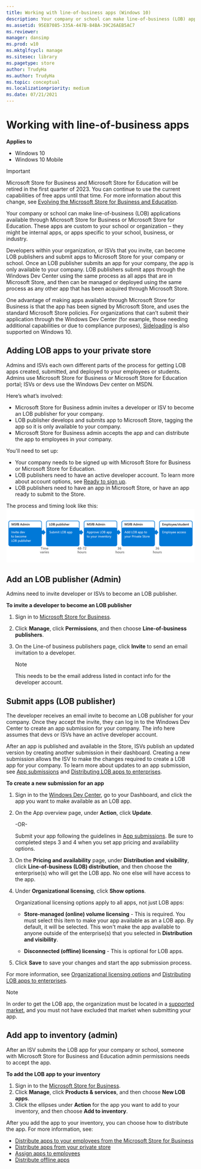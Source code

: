 ```yaml
---
title: Working with line-of-business apps (Windows 10)
description: Your company or school can make line-of-business (LOB) applications available through Microsoft Store for Business or Microsoft Store for Education. These apps are custom to your organization – they might be internal business apps, or apps specific to your school, business, or industry.
ms.assetid: 95EB7085-335A-447B-84BA-39C26AEB5AC7
ms.reviewer: 
manager: dansimp
ms.prod: w10
ms.mktglfcycl: manage
ms.sitesec: library
ms.pagetype: store
author: TrudyHa
ms.author: TrudyHa
ms.topic: conceptual
ms.localizationpriority: medium
ms.date: 07/21/2021
---
```


# Working with line-of-business apps

**Applies to**

-   Windows 10
-   Windows 10 Mobile

> [!IMPORTANT]
> Microsoft Store for Business and Microsoft Store for Education will be retired in the first quarter of 2023. You can continue to use the current capabilities of free apps until that time. For more information about this change, see [Evolving the Microsoft Store for Business and Education](https://aka.ms/windows/msfb_evolution).

Your company or school can make line-of-business (LOB) applications available through Microsoft Store for Business or Microsoft Store for Education. These apps are custom to your school or organization – they might be internal apps, or apps specific to your school, business, or industry.

Developers within your organization, or ISVs that you invite, can become LOB publishers and submit apps to Microsoft Store for your company or school. Once an LOB publisher submits an app for your company, the app is only available to your company. LOB publishers submit apps through the Windows Dev Center using the same process as all apps that are in Microsoft Store, and then can be managed or deployed using the same process as any other app that has been acquired through Microsoft Store.

One advantage of making apps available through Microsoft Store for Business is that the app has been signed by Microsoft Store, and uses the standard Microsoft Store policies. For organizations that can’t submit their application through the Windows Dev Center (for example, those needing additional capabilities or due to compliance purposes), [Sideloading](/windows/application-management/sideload-apps-in-windows-10) is also supported on Windows 10.

## <a href="" id="adding-lob-apps"></a>Adding LOB apps to your private store

Admins and ISVs each own different parts of the process for getting LOB apps created, submitted, and deployed to your employees or students. Admins use Microsoft Store for Business  or Microsoft Store for Education portal; ISVs or devs use the Windows Dev center on MSDN. 

Here’s what’s involved:
-   Microsoft Store for Business admin invites a developer or ISV to become an LOB publisher for your company.
-   LOB publisher develops and submits app to Microsoft Store, tagging the app so it is only available to your company.
-   Microsoft Store for Business admin accepts the app and can distribute the app to employees in your company.

You'll need to set up:
-   Your company needs to be signed up with Microsoft Store for Business or Microsoft Store for Education.
-   LOB publishers need to have an active developer account. To learn more about account options, see [Ready to sign up](https://go.microsoft.com/fwlink/p/?LinkId=623432).
-   LOB publishers need to have an app in Microsoft Store, or have an app ready to submit to the Store.

The process and timing look like this:
![Process showing LOB workflow in Microsoft Store for Business. Includes workflow for MSFB admin, LOB publisher, and Developer](images/lob-workflow.png)

## <a href="" id="add-lob-publisher"></a>Add an LOB publisher (Admin)
Admins need to invite developer or ISVs to become an LOB publisher.

**To invite a developer to become an LOB publisher**

1. Sign in to [Microsoft Store for Business](https://businessstore.microsoft.com).
2. Click **Manage**, click **Permissions**, and then choose **Line-of-business publishers**.
3. On the Line-of business publishers page, click **Invite** to send an email invitation to a developer.
 
   >[!Note]
   > This needs to be the email address listed in contact info for the developer account.
  
## <a href="" id="submit-lob-app"></a>Submit apps (LOB publisher)

The developer receives an email invite to become an LOB publisher for your company. Once they accept the invite, they can log in to the Windows Dev Center to create an app submission for your company. The info here assumes that devs or ISVs have an active developer account.

After an app is published and available in the Store, ISVs publish an updated version by creating another submission in their dashboard. Creating a new submission allows the ISV to make the changes required to create a LOB app for your company. To learn more about updates to an app submission, see [App submissions](/windows/uwp/publish/app-submissions) and [Distributing LOB apps to enterprises](/windows/uwp/publish/distribute-lob-apps-to-enterprises).

**To create a new submission for an app**

1.  Sign in to the [Windows Dev Center](https://go.microsoft.com/fwlink/p/?LinkId=623486), go to your Dashboard, and click the app you want to make available as an LOB app.
2.  On the App overview page, under **Action**, click **Update**.

    -OR-

    Submit your app following the guidelines in [App submissions](/windows/uwp/publish/app-submissions). Be sure to completed steps 3 and 4 when you set app pricing and availability options.

3.  On the **Pricing and availability** page, under **Distribution and visibility**, click **Line-of-business (LOB) distribution**, and then choose the enterprise(s) who will get the LOB app. No one else will have access to the app.
4.  Under **Organizational licensing**, click **Show options**.

    Organizational licensing options apply to all apps, not just LOB apps:

    -   **Store-managed (online) volume licensing** - This is required. You must select this item to make your app available as an a LOB app. By default, it will be selected. This won't make the app available to anyone outside of the enterprise(s) that you selected in **Distribution and visibility**.

    -   **Disconnected (offline) licensing** - This is optional for LOB apps.

5.  Click **Save** to save your changes and start the app submission process.

For more information, see [Organizational licensing options]( https://go.microsoft.com/fwlink/p/?LinkId=708615) and [Distributing LOB apps to enterprises](/windows/uwp/publish/distribute-lob-apps-to-enterprises).<br>
 
 >[!Note]
 > In order to get the LOB app, the organization must be located in a [supported market](./microsoft-store-for-business-overview.md#supported-markets), and you must not have excluded that market when submitting your app.

## <a href="" id="add-lob-app-to-inventory"></a>Add app to inventory (admin)

After an ISV submits the LOB app for your company or school, someone with Microsoft Store for Business and Education admin permissions needs to accept the app.

**To add the LOB app to your inventory**

1.  Sign in to the [Microsoft Store for Business](https://businessstore.microsoft.com).
2.  Click **Manage**, click **Products & services**, and then choose **New LOB apps**.
3.  Click the ellipses under **Action** for the app you want to add to your inventory, and then choose **Add to inventory**.

After you add the app to your inventory, you can choose how to distribute the app. For more information, see:
-   [Distribute apps to your employees from the Microsoft Store for Business](distribute-apps-to-your-employees-microsoft-store-for-business.md)
-   [Distribute apps from your private store](distribute-apps-from-your-private-store.md)
-   [Assign apps to employees](assign-apps-to-employees.md)
-   [Distribute offline apps](distribute-offline-apps.md)